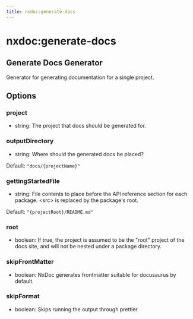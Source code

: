 ```yaml
---
title: nxdoc:generate-docs
---
```


# nxdoc:generate-docs

## Generate Docs Generator

Generator for generating documentation for a single project.

## Options

### <span class="required">project</span>

- string: The project that docs should be generated for.

### <span class="required">outputDirectory</span>

- string: Where should the generated docs be placed?

Default: `"docs/{projectName}"`

### gettingStartedFile

- string: File contents to place before the API reference section for each package. &lt;src&gt; is replaced by the package's root.

Default: `"{projectRoot}/README.md"`

### root

- boolean: If true, the project is assumed to be the "root" project of the docs site, and will not be nested under a package directory.

### skipFrontMatter

- boolean: NxDoc generates frontmatter suitable for docusaurus by default.

### skipFormat

- boolean: Skips running the output through prettier
